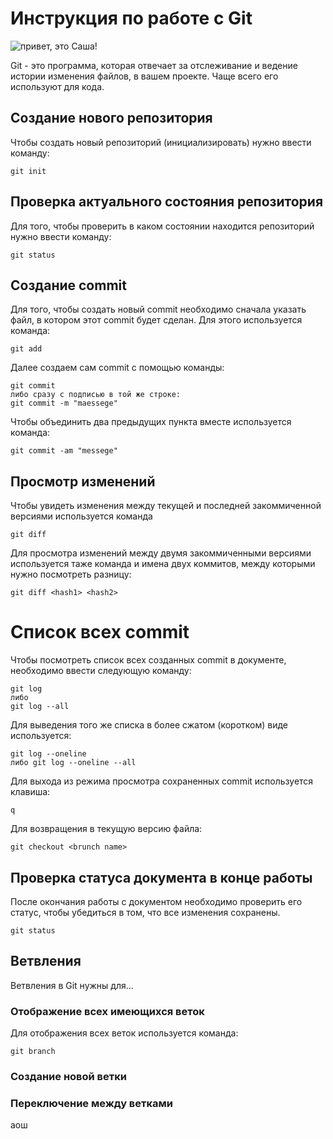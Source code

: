 # Инструкция по работе с Git

![привет, это Саша!](Sasha.JPG)

Git - это программа, которая отвечает за отслеживание и ведение истории изменения файлов, в вашем проекте. Чаще всего его используют для кода.
## Создание нового репозитория

Чтобы создать новый репозиторий (инициализировать) нужно ввести команду:

    git init
## Проверка актуального состояния репозитория

Для того, чтобы проверить в каком состоянии находится репозиторий нужно ввести команду:
    
    git status

## Создание commit
Для того, чтобы создать новый commit необходимо сначала указать файл, в котором этот commit будет сделан. Для этого используется команда:

    git add

Далее создаем сам commit с помощью команды:

    git commit
    либо сразу с подписью в той же строке:
    git commit -m "maessege"

Чтобы объединить два предыдущих пункта вместе используется команда:

    git commit -am "messege"

## Просмотр изменений
Чтобы увидеть изменения между текущей и последней закоммиченной версиями используется команда

    git diff

Для просмотра изменений между двумя закоммиченными версиями используется таже команда и имена двух коммитов, между которыми нужно посмотреть разницу:

    git diff <hash1> <hash2>

# Список всех commit
Чтобы посмотреть список всех созданных commit в документе, необходимо ввести следующую команду:

    git log
    либо 
    git log --all

Для выведения того же списка в более сжатом (коротком) виде используется:

    git log --oneline
    либо git log --oneline --all

Для выхода из режима просмотра сохраненных commit используется клавиша:

    q

Для возвращения в текущую версию файла:

    git checkout <brunch name>

## Проверка статуса документа в конце работы
После окончания работы с документом необходимо проверить его статус, чтобы убедиться в том, что все изменения сохранены.

    git status


## Ветвления
Ветвления в Git нужны для...

### Отображение всех имеющихся веток
Для отображения всех веток используется команда:

    git branch
    
### Создание новой ветки    

### Переключение между ветками
аош